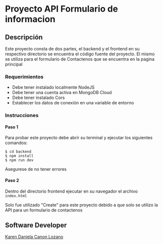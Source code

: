 # Proyecto API Formulario de informacion
## Descripción
Este proyecto consta de dos partes, el backend y el frontend en su respectivo 
directorio se encuentra el código fuente del proyecto. El mismo se utiliza para el 
formulario de Contactenos que se encuentra en la pagina principal 
### Requerimientos
* Debe tener instalado localmente NodeJS
* Debe tener una cuenta activa en MongoDB Cloud
* Debe tener instalado Cors
* Establecer los datos de conexión en una variable de entorno
### Instrucciones
#### Paso 1
Para probar este proyecto debe abrir su terminal y ejecutar los siguientes comandos:
```
$ cd backend
$ npm install
$ npm run dev
```
Asegurese de no tener errores
#### Paso 2
Dentro del directorio frontend ejecutar en su navegador el archivo ```index.html```  

Solo fue utilizado "Create" para este proyecto debido a que solo se utilizo la API
para un formulario de contactenos 
## Software Developer
[Karen Daniela Canon Lozano](https://github.com/karencl516)
